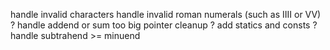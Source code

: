 handle invalid characters
handle invalid roman numerals (such as IIII or VV) ?
handle addend or sum too big
pointer cleanup ?
add statics and consts ?
handle subtrahend >= minuend